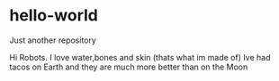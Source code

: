 # hello-world
Just another repository


Hi Robots. I love water,bones and skin (thats what im made of)
Ive had tacos on Earth and they are much more better than on the Moon
